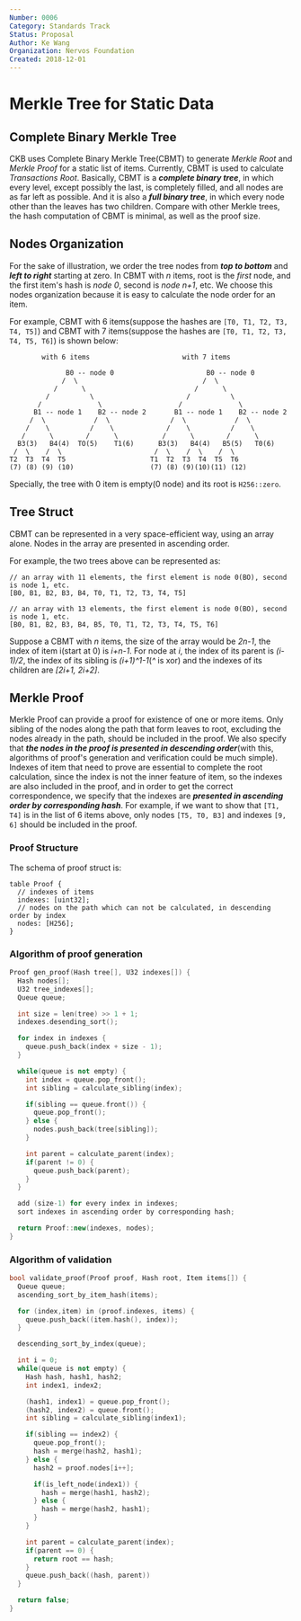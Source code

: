 ```yaml
---
Number: 0006
Category: Standards Track
Status: Proposal
Author: Ke Wang
Organization: Nervos Foundation
Created: 2018-12-01
---
```


# Merkle Tree for Static Data

## Complete Binary Merkle Tree

CKB uses Complete Binary Merkle Tree(CBMT) to generate *Merkle Root*  and *Merkle Proof* for a static list of items. Currently, CBMT is used to calculate *Transactions Root*. Basically, CBMT is a ***complete binary tree***, in which every level, except possibly the last, is completely filled, and all nodes are as far left as possible. And it is also a ***full binary tree***, in which every node other than the leaves has two children. Compare with other Merkle trees, the hash computation of CBMT is minimal, as well as the proof size.

## Nodes Organization

For the sake of illustration, we order the tree nodes from ***top to bottom*** and ***left to right*** starting at zero. In CBMT with *n* items, root is the *first* node, and the first item's hash is *node 0*, second is *node n+1*, etc. We choose this nodes organization because it is easy to calculate the node order for an item.

For example, CBMT with 6 items(suppose the hashes are `[T0, T1, T2, T3, T4, T5]`) and CBMT with 7 items(suppose the hashes are `[T0, T1, T2, T3, T4, T5, T6]`) is shown below:

```
        with 6 items                       with 7 items

              B0 -- node 0                       B0 -- node 0
             /  \                               /  \
           /      \                           /      \
         /          \                       /          \
       /              \                   /              \
      B1 -- node 1    B2 -- node 2       B1 -- node 1    B2 -- node 2
     /  \            /  \               /  \            /  \
    /    \          /    \             /    \          /    \
   /      \        /      \           /      \        /      \
  B3(3)   B4(4)  TO(5)    T1(6)      B3(3)   B4(4)   B5(5)   T0(6)
 /  \    /  \                       /  \    /  \    /  \
T2  T3  T4  T5                     T1  T2  T3  T4  T5  T6
(7) (8) (9) (10)                   (7) (8) (9)(10)(11) (12)
```

Specially, the tree with 0 item is empty(0 node) and its root is `H256::zero`.

## Tree Struct

CBMT can be represented in a very space-efficient way, using an array alone. Nodes in the array are presented in ascending order.

For example, the two trees above can be represented as:

```
// an array with 11 elements, the first element is node 0(BO), second is node 1, etc.
[B0, B1, B2, B3, B4, T0, T1, T2, T3, T4, T5]

// an array with 13 elements, the first element is node 0(BO), second is node 1, etc.
[B0, B1, B2, B3, B4, B5, T0, T1, T2, T3, T4, T5, T6]
```

Suppose a CBMT with *n* items, the size of the array would be *2n-1*, the index of item i(start at 0) is *i+n-1*. For node at *i*, the index of its parent is *(i-1)/2*, the index of its sibling is *(i+1)^1-1*(*^* is xor) and the indexes of its children are *[2i+1, 2i+2]*.

## Merkle Proof

Merkle Proof can provide a proof for existence of one or more items. Only sibling of the nodes along the path that form leaves to root, excluding the nodes already in the path, should be included in the proof. We also specify that ***the nodes in the proof is presented in descending order***(with this, algorithms of proof's generation and verification could be much simple). Indexes of item that need to prove are essential to complete the root calculation, since the index is not the inner feature of item, so the indexes are also included in the proof, and in order to get the correct correspondence, we specify that the indexes are ***presented in ascending order by corresponding hash***. For example, if we want to show that `[T1, T4]` is in the list of 6 items above, only nodes `[T5, T0, B3]` and indexes `[9, 6]` should be included in the proof.

### Proof Structure

The schema of proof struct is:

```
table Proof {
  // indexes of items
  indexes: [uint32];
  // nodes on the path which can not be calculated, in descending order by index
  nodes: [H256];
}
```

### Algorithm of proof generation

```c++
Proof gen_proof(Hash tree[], U32 indexes[]) {
  Hash nodes[];
  U32 tree_indexes[];
  Queue queue;

  int size = len(tree) >> 1 + 1;
  indexes.desending_sort();

  for index in indexes {
    queue.push_back(index + size - 1);
  }

  while(queue is not empty) {
    int index = queue.pop_front();
    int sibling = calculate_sibling(index);

    if(sibling == queue.front()) {
      queue.pop_front();
    } else {
      nodes.push_back(tree[sibling]);
    }

    int parent = calculate_parent(index);
    if(parent != 0) {
      queue.push_back(parent);
    }
  }

  add (size-1) for every index in indexes;
  sort indexes in ascending order by corresponding hash;

  return Proof::new(indexes, nodes);
}
```

### Algorithm of validation

```c++
bool validate_proof(Proof proof, Hash root, Item items[]) {
  Queue queue;
  ascending_sort_by_item_hash(items);

  for (index,item) in (proof.indexes, items) {
    queue.push_back((item.hash(), index));
  }

  descending_sort_by_index(queue);

  int i = 0;
  while(queue is not empty) {
    Hash hash, hash1, hash2;
    int index1, index2;

    (hash1, index1) = queue.pop_front();
    (hash2, index2) = queue.front();
    int sibling = calculate_sibling(index1);

    if(sibling == index2) {
      queue.pop_front();
      hash = merge(hash2, hash1);
    } else {
      hash2 = proof.nodes[i++];

      if(is_left_node(index1)) {
        hash = merge(hash1, hash2);
      } else {
        hash = merge(hash2, hash1);
      }
    }

    int parent = calculate_parent(index);
    if(parent == 0) {
      return root == hash;
    }
    queue.push_back((hash, parent))
  }

  return false;
}
```

